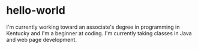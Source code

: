 # hello-world
I'm currently working toward an associate's degree in programming in Kentucky and I'm a beginner at coding. I'm currently taking classes in Java and web page development.
